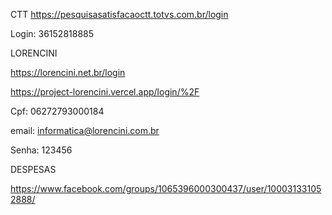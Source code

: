 CTT
https://pesquisasatisfacaoctt.totvs.com.br/login

Login: 36152818885

LORENCINI

https://lorencini.net.br/login

https://project-lorencini.vercel.app/login/%2F

Cpf: 06272793000184

email: informatica@lorencini.com.br

Senha: 123456

DESPESAS

https://www.facebook.com/groups/1065396000300437/user/100031331052888/
